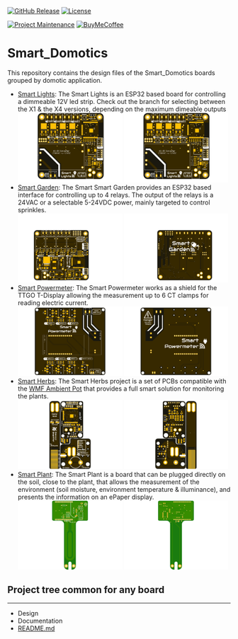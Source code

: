 [![GitHub Release][releases-shield]][releases]
[![License][license-shield]](LICENSE)

[![Project Maintenance][maintenance-shield]][maintenance]
[![BuyMeCoffee][buymecoffee-shield]][buymecoffee]

# Smart_Domotics


This repository contains the design files of the Smart_Domotics boards grouped by domotic application.

<ul>
   <li><a href="https://github.com/JGAguado/Smart_Lights">Smart Lights</a>: The Smart Lights is an ESP32 based board for controlling a dimmeable 12V led strip. Check out the branch for selecting between the X1 & the X4 versions, depending on the maximum dimeable outputs</li>
   <img src="https://github.com/JGAguado/Smart_Lights/blob/X1/Documentation/Images/Top.png" width="49%">    
   <img src="https://github.com/JGAguado/Smart_Lights/blob/X4/Documentation/Images/Top.png" width="49%"> 
   
   <li><a href="https://github.com/JGAguado/Smart_Garden">Smart Garden</a>: The Smart Smart Garden provides an ESP32 based interface for controlling up to 4 relays. The output of the relays is a 24VAC or a selectable 5-24VDC power, mainly targeted to control sprinkles.</li>
   <img src="https://github.com/JGAguado/Smart_Garden/blob/main/Documentation/Images/Top.png" width="49%">    
   <img src="https://github.com/JGAguado/Smart_Garden/blob/main/Documentation/Images/Bottom.png" width="49%"> 
   
   <li><a href="https://github.com/JGAguado/Smart_Powermeter">Smart Powermeter</a>: The Smart Powermeter works as a shield for the TTGO T-Display allowing the measurement up to 6 CT clamps for reading electric current.</li>
   <img src="https://github.com/JGAguado/Smart_Powermeter/blob/main/Documentation/Images/Top.png" width="49%">    
   <img src="https://github.com/JGAguado/Smart_Powermeter/blob/main/Documentation/Images/Bottom.png" width="49%"> 
   
   <li><a href="https://github.com/JGAguado/Smart_Herbs">Smart Herbs</a>: The Smart Herbs project is a set of PCBs compatible with the <a href="https://www.wmf.com/es/wmf-ambient-kraeuter-athome.html">WMF Ambient Pot</a> that provides a full smart solution for monitoring the plants. </li>
   <img src="https://github.com/JGAguado/Smart_Herbs/blob/main/Documentation/Images/Top.png" width="49%">    
   <img src="https://github.com/JGAguado/Smart_Herbs/blob/main/Documentation/Images/Bottom.png" width="49%"> 
   
   <li><a href="https://github.com/JGAguado/Smart_Plant">Smart Plant</a>: The Smart Plant is a board that can be plugged directly on the soil, close to the plant, that allows the measurement of the environment (soil moisture, environment temperature & illuminance), and presents the information on an ePaper display.</li>
   <img src="https://github.com/JGAguado/Smart_Plant/blob/main/Documentation/Images/Top.png" width="49%">    
   <img src="https://github.com/JGAguado/Smart_Plant/blob/main/Documentation/Images/Bottom.png" width="49%"> 
</ul>


## Project tree common for any board
---
<ul>
   <li>Design</li>
   <li>Documentation</li>

  <li><a href="./README.md">README.md</a></li>

</ul>

[releases-shield]: https://img.shields.io/github/release/JGAguado/Smart_Domotics.svg?style=for-the-badge
[releases]: https://github.com/JGAguado/Smart_Domotics/releases

[license-shield]: https://img.shields.io/badge/License-CC%20BY--NC--SA%204.0-lightgrey.svg?style=for-the-badge

[maintenance-shield]: https://img.shields.io/badge/maintainer-J.%20G.%20Aguado-blue.svg?style=for-the-badge
[maintenance]: https://github.com/JGAguado

[buymecoffee-shield]: https://img.shields.io/badge/buy%20me%20a%20coffee-support-yellow.svg?style=for-the-badge
[buymecoffee]: https://www.buymeacoffee.com/J.G.Aguado
